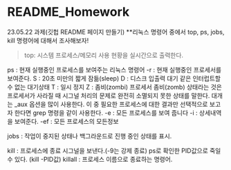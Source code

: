 # README_Homework
23.05.22 과제(깃헙 README 페이지 만들기)
**리눅스 명령어 중에서 top, ps, jobs, kill 명령어에 대해서 조사해보자!
>top: 시스템 프로세스/메모리 사용 현황을 실시간으로 출력한다.

ps : 현재 실행중인 프로세스를 보여주는 리눅스 명령어 
	-r : 현재 실행중인 프로세서를 보여준다.
	S : 20초 미만의 짧게 잠듦(sleep) 
	D : 디스크 입출력 대기 같은 인터럽트할 수 없는 대기상태 
	T : 일시 정지 
	Z : 좀비(zombi) 프로세서
	좀비(zomb) 상태라는 것은 프로세서가 사라질 때 시그널 처리의 문제로 완전히 
	소멸되지 못한 상태를 말한다.
	대개는 _aux 옵션을 많이 사용한다. 이 중 필요한 프로세스에 대한 결과만 선택적으로
	보고자 한다면 grep 명령을 같이 사용한다. 
	-e : 모든 프로세스를 보여 줍니다
	-i : 상세내역을 보여준다.
	-ef : 모든 프로세스의 모든정보

jobs : 작업이 중지된 상태나 백그라운드로 진행 중인 상태를 표시.

kill : 프로세스에 종료 시그널을 보낸다.(-9는 강제 종료)
	ps로 확인한 PID값으로 죽일 수 있다.
	(kill -PID값)
killall : 프로세스 이름으로 종료하는 명령어.
